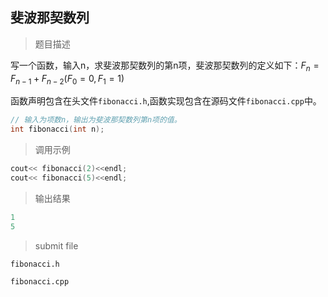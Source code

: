 ## 斐波那契数列

> 题目描述

写一个函数，输入n，求斐波那契数列的第n项，斐波那契数列的定义如下：$F_n = F_{n-1} + F_{n-2} (F_0=0,F_1=1)$

函数声明包含在头文件`fibonacci.h`,函数实现包含在源码文件`fibonacci.cpp`中。

```C++
// 输入为项数n，输出为斐波那契数列第n项的值。
int fibonacci(int n);

```
> 调用示例

```C++
cout<< fibonacci(2)<<endl;
cout<< fibonacci(5)<<endl;
```

> 输出结果

```C++
1
5
```

> submit file

`fibonacci.h`

`fibonacci.cpp`

